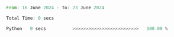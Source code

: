 <!--START_SECTION:waka-->

```rust
From: 16 June 2024 - To: 23 June 2024

Total Time: 0 secs

Python   0 secs          >>>>>>>>>>>>>>>>>>>>>>>>>   100.00 %
```

<!--END_SECTION:waka-->
